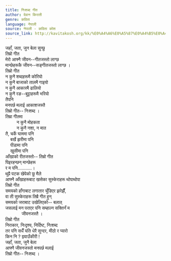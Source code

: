 ```yaml
---
title: निःशब्द गीत
author: देवान किराती
genre: कविता
language: नेपाली
source: नेपाली - कविता कोश
source_link: http://kavitakosh.org/kk/%E0%A4%A6%E0%A5%87%E0%A4%B5%E0%A4%BE%E0%A4%A8_%E0%A4%95%E0%A4%BF%E0%A4%B0%E0%A4%BE%E0%A4%A4%E0%A5%80
---
```


जहाँ, जता, जुन बेला सुन्छु  
तिम्रो गीत  
मेरो आफ्नै जीवन--गीतजस्तो लाग्छ  
मान्छेहरूकै जीवन--सङ्गीतजस्तो लाग्छ ।  
तिम्रो गीत  
न कुनै शब्दहरूमै कोरियो  
न कुनै बाजाको तालमै गाइयो  
न कुनै आकारमै ढालियो  
न कुनै रङ--बुट्टाहरूमै भरियो  
तैपनि  
मनपर्छ मलाई आकाशजस्तै  
तिम्रो गीत-- निःशब्द ।  
तिम्रा गीतमा  
         न कुनै मोहकता  
         न कुनै नशा, न मात  
तै, चर्के घाममा पनि  
    बर्खे झरीमा पनि  
    पीडामा पनि  
    खुसीमा पनि  
आँखाको रीतजस्तो-- तिम्रो गीत  
पिइरहन्छन् मान्छेहरू  
र म पनि...........।  
थुप्रै पटक खेपेको छु मैले  
आफ्नै आँखाहरूबाट खसेका सुस्केराहरू थोपाथोपा  
तिम्रो गीत  
समयको हाँगाबाट लगातार चुँडिएर झरेझैँ,  
वा ती सुस्केराहरू तिम्रै गीत हुन्  
समयको जराबाट उखेलिएको-- बलात्  
जसलाई मन पराएर पनि सम्हाल्न सक्तिनँ म  
             जीवनजस्तै ।  
तिम्रो गीत  
निराकार, निःदृश्य, निर्दिष्ट, निःशब्द  
तर पनि सधैँ यति धेरै सुन्दर, मीठो र प्यारो  
किन नि ? झ्याउँकीरी !  
जहाँ, जता, जुनै बेला  
आफ्नै जीवनजस्तो मनपर्छ मलाई  
तिम्रो गीत-- निःशब्द ।
